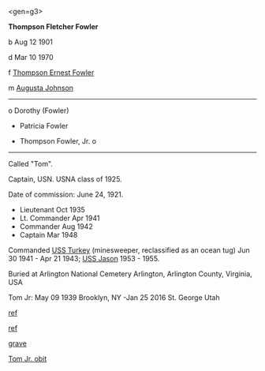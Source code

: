 <gen=g3>

<b>Thompson Fletcher Fowler</b>

b Aug 12 1901

d Mar 10 1970

f [Thompson Ernest Fowler](../g4/thompson_ernest_fowler.md)

m [Augusta Johnson](../g4/augusta_johnson.md)

<hr>

o Dorothy (Fowler)

- Patricia Fowler

- Thompson Fowler, Jr.
o 

<hr>

Called "Tom".

Captain, USN.  USNA class of 1925.

Date of commission:  June 24, 1921.

- Lieutenant Oct 1935
- Lt. Commander Apr 1941
- Commander Aug 1942
- Captain Mar 1948

Commanded [USS Turkey](../../portraits/USS_Turkey.jpg) (minesweeper, reclassified as an ocean tug) Jun 30 1941 - Apr 21 1943;  [USS Jason](../../portraits/USS_Jason.jpg) 1953 - 1955.

Buried at Arlington National Cemetery
Arlington, Arlington County, Virginia, USA

Tom Jr: May 09 1939 Brooklyn, NY -Jan 25 2016 St. George Utah


[ref](http://www.navsource.org/archives/11/02013.htm)

[ref](http://www.navsource.org/archives/09/25/2508.htm)

[grave](https://www.findagrave.com/memorial/49183952/thompson-fletcher-fowler)

[Tom Jr. obit](https://www.legacy.com/obituaries/thespectrum/obituary.aspx?page=lifestory&pid=177644334)